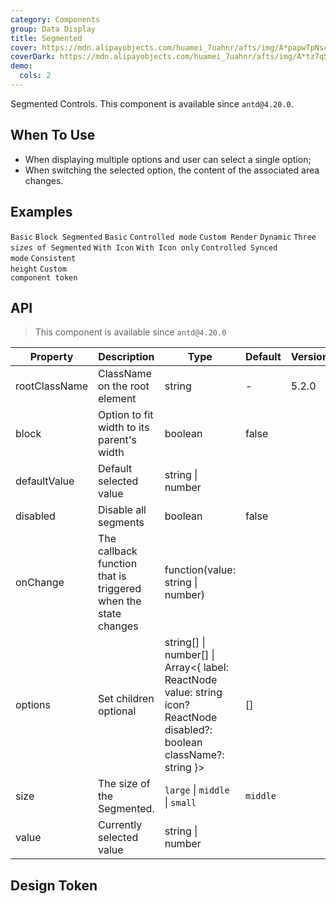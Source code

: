 ```yaml
---
category: Components
group: Data Display
title: Segmented
cover: https://mdn.alipayobjects.com/huamei_7uahnr/afts/img/A*papwTpNscPIAAAAAAAAAAAAADrJ8AQ/original
coverDark: https://mdn.alipayobjects.com/huamei_7uahnr/afts/img/A*tz7qSaWpi1kAAAAAAAAAAAAADrJ8AQ/original
demo:
  cols: 2
---
```


Segmented Controls. This component is available since `antd@4.20.0`.

## When To Use

- When displaying multiple options and user can select a single option;
- When switching the selected option, the content of the associated area changes.

## Examples

<!-- prettier-ignore -->
<code src="./demo/basic.tsx">Basic</code>
<code src="./demo/block.tsx">Block Segmented</code>
<code src="./demo/disabled.tsx">Basic</code>
<code src="./demo/controlled.tsx">Controlled mode</code>
<code src="./demo/custom.tsx">Custom Render</code>
<code src="./demo/dynamic.tsx">Dynamic</code>
<code src="./demo/size.tsx">Three sizes of Segmented</code>
<code src="./demo/with-icon.tsx">With Icon</code>
<code src="./demo/icon-only.tsx">With Icon only</code>
<code src="./demo/controlled-two.tsx" debug>Controlled Synced mode</code>
<code src="./demo/size-consistent.tsx" debug>Consistent height</code>
<code src="./demo/componentToken.tsx" debug>Custom component token</code>

## API

> This component is available since `antd@4.20.0`

| Property | Description | Type | Default | Version |
| --- | --- | --- | --- | --- |
| rootClassName | ClassName on the root element | string | - | 5.2.0 |
| block | Option to fit width to its parent\'s width | boolean | false |  |
| defaultValue | Default selected value | string \| number |  |  |
| disabled | Disable all segments | boolean | false |  |
| onChange | The callback function that is triggered when the state changes | function(value: string \| number) |  |  |
| options | Set children optional | string\[] \| number\[] \| Array<{ label: ReactNode value: string icon? ReactNode disabled?: boolean className?: string }> | [] |  |
| size | The size of the Segmented. | `large` \| `middle` \| `small` | `middle` |  |
| value | Currently selected value | string \| number |  |  |

## Design Token

<ComponentTokenTable component="Segmented"></ComponentTokenTable>
